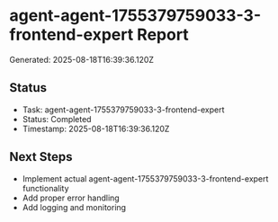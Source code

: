 # agent-agent-1755379759033-3-frontend-expert Report

Generated: 2025-08-18T16:39:36.120Z

## Status
- Task: agent-agent-1755379759033-3-frontend-expert
- Status: Completed
- Timestamp: 2025-08-18T16:39:36.120Z

## Next Steps
- Implement actual agent-agent-1755379759033-3-frontend-expert functionality
- Add proper error handling
- Add logging and monitoring
